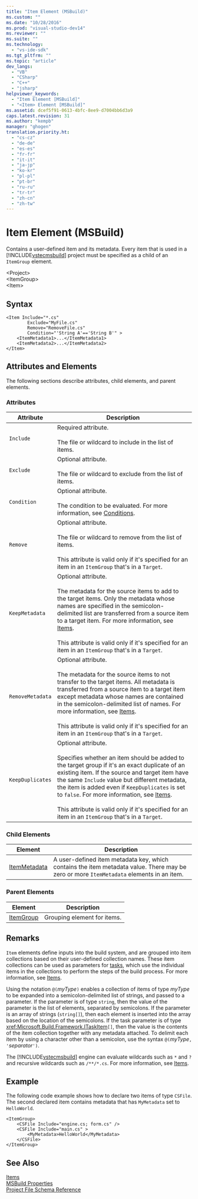 ```yaml
---
title: "Item Element (MSBuild)"
ms.custom: ""
ms.date: "10/28/2016"
ms.prod: "visual-studio-dev14"
ms.reviewer: ""
ms.suite: ""
ms.technology: 
  - "vs-ide-sdk"
ms.tgt_pltfrm: ""
ms.topic: "article"
dev_langs: 
  - "VB"
  - "CSharp"
  - "C++"
  - "jsharp"
helpviewer_keywords: 
  - "Item Element [MSBuild]"
  - "<Item> Element [MSBuild]"
ms.assetid: dcef5f91-0613-4bfc-8ee9-d7004bb6d3a9
caps.latest.revision: 31
ms.author: "kempb"
manager: "ghogen"
translation.priority.ht: 
  - "cs-cz"
  - "de-de"
  - "es-es"
  - "fr-fr"
  - "it-it"
  - "ja-jp"
  - "ko-kr"
  - "pl-pl"
  - "pt-br"
  - "ru-ru"
  - "tr-tr"
  - "zh-cn"
  - "zh-tw"
---
```

# Item Element (MSBuild)
Contains a user-defined item and its metadata. Every item that is used in a [!INCLUDE[vstecmsbuild](../extensibility/internals/includes/vstecmsbuild_md.md)] project must be specified as a child of an `ItemGroup` element.  
  
 \<Project>  
 \<ItemGroup>  
 \<Item>  
  
## Syntax  
  
```  
<Item Include="*.cs"  
        Exclude="MyFile.cs"  
        Remove="RemoveFile.cs"  
        Condition="'String A'=='String B'" >  
    <ItemMetadata1>...</ItemMetadata1>  
    <ItemMetadata2>...</ItemMetadata2>  
</Item>  
```  
  
## Attributes and Elements  
 The following sections describe attributes, child elements, and parent elements.  
  
### Attributes  
  
|Attribute|Description|  
|---------------|-----------------|  
|`Include`|Required attribute.<br /><br /> The file or wildcard to include in the list of items.|  
|`Exclude`|Optional attribute.<br /><br /> The file or wildcard to exclude from the list of items.|  
|`Condition`|Optional attribute.<br /><br /> The condition to be evaluated. For more information, see [Conditions](../msbuild/msbuild-conditions.md).|  
|`Remove`|Optional attribute.<br /><br /> The file or wildcard to remove from the list of items.<br /><br /> This attribute is valid only if it's specified for an item in an `ItemGroup` that's in a `Target`.|  
|`KeepMetadata`|Optional attribute.<br /><br /> The metadata for the source items to add to the target items. Only the metadata whose names are specified in the semicolon-delimited list are transferred from a source item to a target item. For more information, see [Items](../msbuild/msbuild-items.md).<br /><br /> This attribute is valid only if it's specified for an item in an `ItemGroup` that's in a `Target`.|  
|`RemoveMetadata`|Optional attribute.<br /><br /> The metadata for the source items to not transfer to the target items. All metadata is transferred from a source item to a target item except metadata whose names are contained in the semicolon-delimited list of names. For more information, see [Items](../msbuild/msbuild-items.md).<br /><br /> This attribute is valid only if it's specified for an item in an `ItemGroup` that's in a `Target`.|  
|`KeepDuplicates`|Optional attribute.<br /><br /> Specifies whether an item should be added to the target group if it's an exact duplicate of an existing item. If the source and target item have the same `Include` value but different metadata, the item is added even if `KeepDuplicates` is set to `false`. For more information, see [Items](../msbuild/msbuild-items.md).<br /><br /> This attribute is valid only if it's specified for an item in an `ItemGroup` that's in a `Target`.|  
  
### Child Elements  
  
|Element|Description|  
|-------------|-----------------|  
|[ItemMetadata](../msbuild/itemmetadata-element-msbuild.md)|A user-defined item metadata key, which contains the item metadata value. There may be zero or more `ItemMetadata` elements in an item.|  
  
### Parent Elements  
  
|Element|Description|  
|-------------|-----------------|  
|[ItemGroup](../msbuild/itemgroup-element-msbuild.md)|Grouping element for items.|  
  
## Remarks  
 `Item` elements define inputs into the build system, and are grouped into item collections based on their user-defined collection names. These item collections can be used as parameters for [tasks](../msbuild/msbuild-tasks.md), which use the individual items in the collections to perform the steps of the build process. For more information, see [Items](../msbuild/msbuild-items.md).  
  
 Using the notation `@(`*myType*`)` enables a collection of items of type *myType* to be expanded into a semicolon-delimited list of strings, and passed to a parameter. If the parameter is of type `string`, then the value of the parameter is the list of elements, separated by semicolons. If the parameter is an array of strings (`string[]`), then each element is inserted into the array based on the location of the semicolons. If the task parameter is of type <xref:Microsoft.Build.Framework.ITaskItem>`[]`, then the value is the contents of the item collection together with any metadata attached. To delimit each item by using a character other than a semicolon, use the syntax `@(`*myType*`, '`*separator*`')`.  
  
 The [!INCLUDE[vstecmsbuild](../extensibility/internals/includes/vstecmsbuild_md.md)] engine can evaluate wildcards such as `*` and `?` and recursive wildcards such as `/**/*.cs`. For more information, see [Items](../msbuild/msbuild-items.md).  
  
## Example  
 The following code example shows how to declare two items of type `CSFile`. The second declared item contains metadata that has `MyMetadata` set to `HelloWorld`.  
  
```  
<ItemGroup>  
    <CSFile Include="engine.cs; form.cs" />  
    <CSFile Include="main.cs" >  
        <MyMetadata>HelloWorld</MyMetadata>  
    </CSFile>  
</ItemGroup>  
```  
  
## See Also  
 [Items](../msbuild/msbuild-items.md)   
 [MSBuild Properties](../msbuild/msbuild-properties.md)   
 [Project File Schema Reference](../msbuild/msbuild-project-file-schema-reference.md)